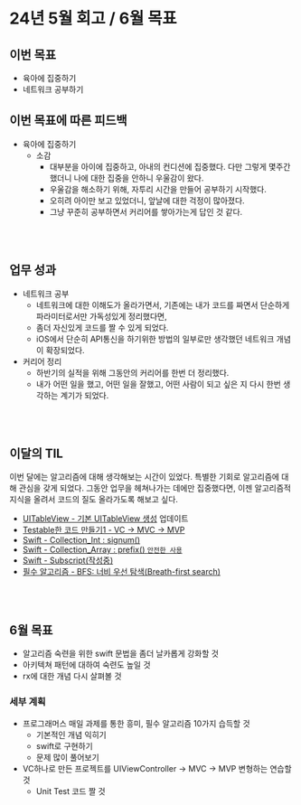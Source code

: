 # 24년 5월 회고 / 6월 목표

## 이번 목표

- 육아에 집중하기
- 네트워크 공부하기

## 이번 목표에 따른 피드백
- 육아에 집중하기
    - 소감 
        - 대부분을 아이에 집중하고, 아내의 컨디션에 집중했다. 다만 그렇게 몇주간 했더니 나에 대한 집중을 안하니 우울감이 왔다.
        - 우울감을 해소하기 위해, 자투리 시간을 만들어 공부하기 시작했다.  
        - 오히려 아이만 보고 있었더니,  앞날에 대한 걱정이 많아졌다.
        - 그냥 꾸준히 공부하면서 커리어를 쌓아가는게 답인 것 같다.  
        

<br><br>

## 업무 성과
- 네트워크 공부
    - 네트워크에 대한 이해도가 올라가면서, 기존에는 내가 코드를 짜면서 단순하게 파라미터로서만 가독성있게 정리했다면,  
    - 좀더 자신있게 코드를 짤 수 있게 되었다.
    - iOS에서 단순히 API통신을 하기위한 방법의 일부로만 생각했던 네트워크 개념이 확장되었다.  
- 커리어 정리
    - 하반기의 실적을 위해 그동안의 커리어를 한번 더 정리했다.  
    - 내가 어떤 일을 했고, 어떤 일을 잘했고, 어떤 사람이 되고 싶은 지 다시 한번 생각하는 계기가 되었다.


<br><br>

    
## 이달의 TIL
이번 달에는 알고리즘에 대해 생각해보는 시간이 있었다. 특별한 기회로 알고리즘에 대해 관심을 갖게 되었다.  그동안 업무을 헤쳐나가는 데에만 집중했다면,  이젠 알고리즘적 지식을 올려서 코드의 질도 올라가도록 해보고 싶다.  


- [UITableView - 기본 UITableView 생성](https://github.com/isGeekCode/TIL/blob/main/iOS-Framework-UIKit-UIResponder-UIView-UIScrollView/UITableView_01_basic.md) 업데이트
- [Testable한 코드 만들기1 - VC -> MVC -> MVP](https://github.com/isGeekCode/TIL/blob/main/iOS-TDD/testable_mvc_mvp.md)
- [Swift - Collection_Int : signum()](https://github.com/isGeekCode/TIL/blob/main/iOS-Lang-Swift/swift_collection_Int_signum.md) 
- [Swift - Collection_Array : prefix() `안전한 사용`](https://github.com/isGeekCode/TIL/blob/main/iOS-Lang-Swift/Swift_collection_Array_prefix.md)
- [Swift - Subscript(작성중)](https://github.com/isGeekCode/TIL/blob/main/iOS-Lang-Swift/Swift_collection_Subscript.md)
- [필수 알고리즘 - BFS: 너비 우선 탐색(Breath-first search)](https://github.com/isGeekCode/TIL/blob/main/Algorithm/algorithm_000_essential_BFS.md)

<br><br>


## 6월 목표
- 알고리즘 숙련을 위한 swift 문법을 좀더 날카롭게 강화할 것
- 아키텍쳐 패턴에 대하여 숙련도 높일 것
- rx에 대한 개념 다시 살펴볼 것

### 세부 계획
- 프로그래머스 매일 과제를 통한 흥미, 필수 알고리즘 10가지 습득할 것
    - 기본적인 개념 익히기
    - swift로 구현하기
    - 문제 많이 풀어보기
- VC하나로 만든 프로젝트를 UIViewController -> MVC -> MVP 변형하는 연습할것
    - Unit Test 코드 짤 것
